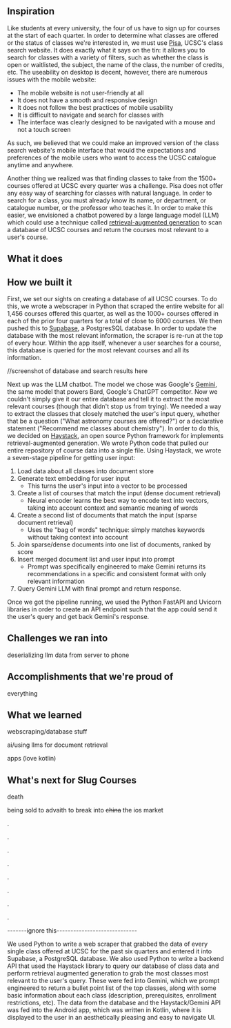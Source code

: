 ## Inspiration

Like students at every university, the four of us have to sign up for courses at the start of each quarter. In order to determine what classes are offered or the status of classes we're interested in, we must use [Pisa](https://pisa.ucsc.edu/class_search/), UCSC's class search website. It does exactly what it says on the tin: it allows you to search for classes with a variety of filters, such as whether the class is open or waitlisted, the subject, the name of the class, the number of credits, etc. The useability on desktop is decent, however, there are numerous issues with the mobile website:


* The mobile website is not user-friendly at all
* It does not have a smooth and responsive design
* It does not follow the best practices of mobile usability
* It is difficult to navigate and search for classes with
* The interface was clearly designed to be navigated with a mouse and not a touch screen


As such, we believed that we could make an improved version of the class search website's mobile interface that would the expectations and preferences of the mobile users who want to access the UCSC catalogue anytime and anywhere. 

Another thing we realized was that finding classes to take from the 1500+ courses offered at UCSC every quarter was a challenge. Pisa does not offer any easy way of searching for classes with natural language. In order to search for a class, you must already know its name, or department, or catalogue number, or the professor who teaches it. In order to make this easier, we envisioned a chatbot powered by a large language model (LLM) which could use a technique called [retrieval-augmented generation](https://blogs.nvidia.com/blog/what-is-retrieval-augmented-generation/) to scan a database of UCSC courses and return the courses most relevant to a user's course. 


## What it does



## How we built it

First, we set our sights on creating a database of all UCSC courses. To do this, we wrote a webscraper in Python that scraped the entire website for all 1,456 courses offered this quarter, as well as the 1000+ courses offered in each of the prior four quarters for a total of close to 6000 courses. We then pushed this to [Supabase](https://supabase.com/), a PostgresSQL database. In order to update the database with the most relevant information, the scraper is re-run at the top of every hour. Within the app itself, whenever a user searches for a course, this database is queried for the most relevant courses and all its information. 

//screenshot of database and search results here

Next up was the LLM chatbot. The model we chose was Google's [Gemini](https://blog.google/technology/ai/google-gemini-ai/), the same model that powers Bard, Google's ChatGPT competitor. Now we couldn't simply give it our entire database and tell it to extract the most relevant courses (though that didn't stop us from trying). We needed a way to extract the classes that closely matched the user's input query, whether that be a question ("What astronomy courses are offered?") or a declarative statement ("Recommend me classes about chemistry"). In order to do this, we decided on [Haystack](https://haystack.deepset.ai/), an open source Python framework for implements retrieval-augmented generation. We wrote Python code that pulled our entire repository of course data into a single file. Using Haystack, we wrote a seven-stage pipeline for getting user input:

1. Load data about all classes into document store
2. Generate text embedding for user input
    * This turns the user's input into a vector to be processed 
3. Create a list of courses that match the input (dense document retrieval) 
    * Neural encoder learns the best way to encode text into vectors, taking into account context and semantic meaning of words
4. Create a second list of documents that match the input (sparse document retrieval) 
    * Uses the "bag of words" technique: simply matches keywords without taking context into account
5. Join sparse/dense documents into one list of documents, ranked by score
6. Insert merged document list and user input into prompt
    * Prompt was specifically engineered to make Gemini returns its recommendations in a specific and consistent format with only relevant information
7. Query Gemini LLM with final prompt and return response. 

Once we got the pipeline running, we used the Python FastAPI and Uvicorn libraries in order to create an API endpoint such that the app could send it the user's query and get back Gemini's response. 


## Challenges we ran into

deserializing llm data from server to phone

## Accomplishments that we're proud of

everything

## What we learned

webscraping/database stuff

ai/using llms for document retrieval

apps (love kotlin)


## What's next for Slug Courses

death

being sold to advaith to break into ~~china~~ the ios market

.

.

.

.

.

.

.

.

-------ignore this-----------------------------


We used Python to write a web scraper that grabbed the data of every single class offered at UCSC for the past six quarters and entered it into Supabase, a PostgreSQL database. We also used Python to write a backend API that used the Haystack library to query our database of class data and perform retrieval augmented generation to grab the most classes most relevant to the user's query. These were fed into Gemini, which we prompt engineered to return a bullet point list of the top classes, along with some basic information about each class (description, prerequisites, enrollment restrictions, etc). The data from the database and the Haystack/Gemini API was fed into the Android app, which was written in Kotlin, where it is displayed to the user in an aesthetically pleasing and easy to navigate UI.